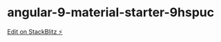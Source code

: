 # angular-9-material-starter-9hspuc

[Edit on StackBlitz ⚡️](https://stackblitz.com/edit/angular-9-material-starter-9hspuc)